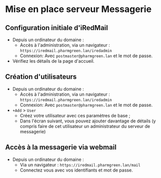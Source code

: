 # Mise en place serveur Messagerie
## Configuration initiale d'iRedMail
- Depuis un ordinateur du domaine :
  - Accès à l'administration, via un navigateur : `https://iredmail.pharmgreen.lan/iredadmin`
  - Connexion: Avec `postmaster@pharmgreen.lan` et le mot de passe.
- Vérifiez les détails de la page d'accueil.

## Création d'utilisateurs
- Depuis un ordinateur du domaine :
  - Accès à l'administration, via un navigateur : `https://iredmail.pharmgreen.lan/iredadmin`
  - Connexion: Avec `postmaster@pharmgreen.lan` et le mot de passe.
- `+Add` > `User`
  - Créez votre utilisateur avec ces paramètres de base ;
  - Dans l'écran suivant, vous pouvez ajouter davantage de détails (y compris faire de cet utilisateur un administrateur du serveur de messagerie)

## Accès à la messagerie via webmail
- Depuis un ordinateur du domaine :
  - Via un navigateur : `https://iredmail.pharmgreen.lan/mail`
  - Connectez vous avec vos identifiants et mot de passe.
